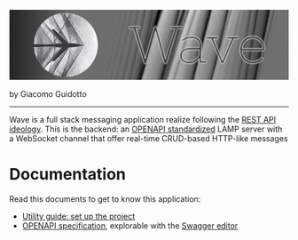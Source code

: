 ![Wave](documentation/assets/banner_v2.png)

by Giacomo Guidotto

---

Wave is a full stack messaging application realize following the [REST API ideology](https://restfulapi.net/). This is
the backend: an [OPENAPI standardized](https://www.openapis.org/) LAMP server with a WebSocket channel that offer
real-time CRUD-based HTTP-like messages

# Documentation

Read this documents to get to know this application:

- [Utility guide: set up the project](documentation/set_up.md)
- [OPENAPI specification](openapi/wave.yaml), explorable with the [Swagger editor](https://editor.swagger.io/)